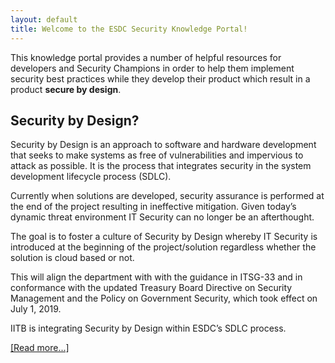 ```yaml
---
layout: default
title: Welcome to the ESDC Security Knowledge Portal!
---
```


This knowledge portal provides a number of helpful resources for developers and Security Champions in order to help them implement security best practices while they develop their product which result in a product **secure by design**.

## Security by Design?

Security by Design is an approach to software and hardware development that seeks to make systems as free of vulnerabilities and impervious to attack as possible. It is the process that integrates security in the system development lifecycle process (SDLC).

Currently when solutions are developed, security assurance is performed at the end of the project resulting in ineffective mitigation.
Given today’s dynamic threat environment IT Security can no longer be an afterthought.

The goal is to foster a culture of Security by Design whereby IT Security is introduced at the beginning of the project/solution regardless whether the solution is cloud based or not.

This will align the department with with the guidance in ITSG-33 and in conformance with the updated Treasury Board Directive on Security Management and the Policy on Government Security, which took effect on July 1, 2019.

IITB is integrating Security by Design within ESDC’s SDLC process. 

[[Read more...]](security-by-design/)

